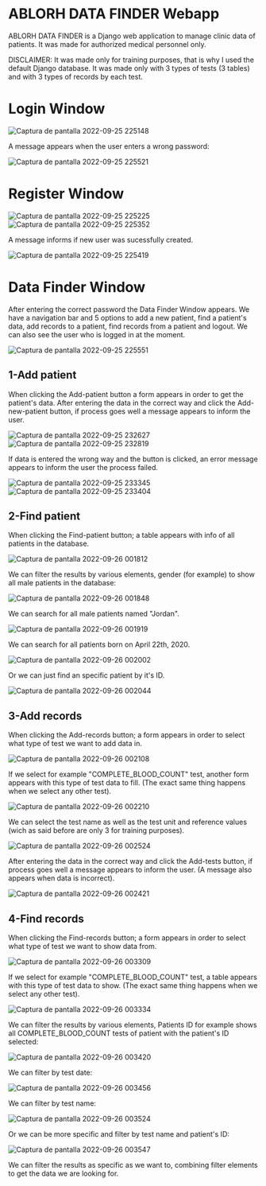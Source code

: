 # ABLORH DATA FINDER Webapp
ABLORH DATA FINDER is a Django web application to manage clinic data of patients. It was made for authorized medical personnel only.

DISCLAIMER:
It was made only for training purposes, that is why I used the default Django database. It was made only with 3 types of tests (3 tables) and with 3 types of records by each test.

# Login Window

![Captura de pantalla 2022-09-25 225148](https://user-images.githubusercontent.com/108229433/192169816-7e112365-1bb6-43ba-96bb-8fab0b2a2fa3.jpg)

A message appears when the user enters a wrong password:

![Captura de pantalla 2022-09-25 225521](https://user-images.githubusercontent.com/108229433/192169820-dfac8eb8-b6f1-4575-818e-5a37aa356a5f.jpg)

# Register Window

![Captura de pantalla 2022-09-25 225225](https://user-images.githubusercontent.com/108229433/192169817-806d963a-04e0-4b2c-8e60-72622eefe632.jpg)
![Captura de pantalla 2022-09-25 225352](https://user-images.githubusercontent.com/108229433/192169818-aaf0dd6d-8ee0-46e5-9bc3-82b369bfca53.jpg)

A message informs if new user was sucessfully created.

![Captura de pantalla 2022-09-25 225419](https://user-images.githubusercontent.com/108229433/192169819-69931caa-10ca-4e90-bd60-cc370410f339.jpg)

# Data Finder Window
After entering the correct password the Data Finder Window appears. We have a navigation bar and 5 options to add a new patient, find a patient's data, add records to a patient, find records from a patient and logout. We can also see the user who is logged in at the moment.

![Captura de pantalla 2022-09-25 225551](https://user-images.githubusercontent.com/108229433/192169821-ef64e6e8-a2e7-4041-aa78-6516b7f0deab.jpg)

## 1-Add patient
When clicking the Add-patient button a form appears in order to get the patient's data.
After entering the data in the correct way and click the Add-new-patient button, if process goes well a message appears to inform the user.

![Captura de pantalla 2022-09-25 232627](https://user-images.githubusercontent.com/108229433/192169822-d5b264d8-1816-4618-9a9f-4203691de14c.jpg)
![Captura de pantalla 2022-09-25 232819](https://user-images.githubusercontent.com/108229433/192169823-c21627b5-e8c5-4eba-af57-056e65a7ac3a.jpg)

If data is entered the wrong way and the button is clicked, an error message appears to inform the user the process failed.

![Captura de pantalla 2022-09-25 233345](https://user-images.githubusercontent.com/108229433/192169824-acd5792b-c70b-4fe7-9dd2-14a514a1f6a9.jpg)
![Captura de pantalla 2022-09-25 233404](https://user-images.githubusercontent.com/108229433/192169825-c775efd6-bfb5-4a70-89a7-c6d52a5bc19d.jpg)

## 2-Find patient
When clicking the Find-patient button; a table appears with info of all patients in the database.

![Captura de pantalla 2022-09-26 001812](https://user-images.githubusercontent.com/108229433/192169826-55e4f214-5467-4c50-a0fb-936821f41116.jpg)

We can filter the results by various elements, gender (for example) to show all male patients in the database:

![Captura de pantalla 2022-09-26 001848](https://user-images.githubusercontent.com/108229433/192169827-c38c021b-b1b5-4fb6-b5fc-5fd411e73b5f.jpg)

We can search for all male patients named "Jordan".

![Captura de pantalla 2022-09-26 001919](https://user-images.githubusercontent.com/108229433/192169829-ac99e77f-66f7-4784-8b84-8eba935312f2.jpg)

We can search for all patients born on April 22th, 2020.

![Captura de pantalla 2022-09-26 002002](https://user-images.githubusercontent.com/108229433/192169830-ca92ef77-8064-4d04-b03d-1ed1c1d389a4.jpg)

Or we can just find an specific patient by it's ID.

![Captura de pantalla 2022-09-26 002044](https://user-images.githubusercontent.com/108229433/192169831-30aeacee-9942-4460-9753-5228d8a59891.jpg)

## 3-Add records
When clicking the Add-records button; a form appears in order to select what type of test we want to add data in.

![Captura de pantalla 2022-09-26 002108](https://user-images.githubusercontent.com/108229433/192169833-c386d568-7129-4dd0-95dc-9595379e2432.jpg)

If we select for example "COMPLETE_BLOOD_COUNT" test, another form appears with this type of test data to fill. (The exact same thing happens when we select any other test). 

![Captura de pantalla 2022-09-26 002210](https://user-images.githubusercontent.com/108229433/192169834-a0d9ec9d-5ed5-4fa7-abcd-b40e69422683.jpg)

We can select the test name as well as the test unit and reference values (wich as said before are only 3 for training purposes).

![Captura de pantalla 2022-09-26 002524](https://user-images.githubusercontent.com/108229433/192169808-b6b2526b-59e1-4a09-a695-f7e4bcb2119b.jpg)

After entering the data in the correct way and click the Add-tests button, if process goes well a message appears to inform the user. (A message also appears when data is incorrect).

![Captura de pantalla 2022-09-26 002421](https://user-images.githubusercontent.com/108229433/192169806-5b33d6ef-8b02-4218-9ebc-0b183db0329e.jpg)

## 4-Find records
When clicking the Find-records button; a form appears in order to select what type of test we want to show data from.

![Captura de pantalla 2022-09-26 003309](https://user-images.githubusercontent.com/108229433/192169810-7a3f5b99-1df2-4f20-9105-03125047a028.jpg)

If we select for example "COMPLETE_BLOOD_COUNT" test, a table appears with this type of test data to show. (The exact same thing happens when we select any other test).

![Captura de pantalla 2022-09-26 003334](https://user-images.githubusercontent.com/108229433/192169811-ee1e4fa2-1a47-4c45-8ca1-7cc64bd72e7e.jpg)

We can filter the results by various elements, Patients ID for example shows all COMPLETE_BLOOD_COUNT tests of patient with the patient's ID selected:

![Captura de pantalla 2022-09-26 003420](https://user-images.githubusercontent.com/108229433/192169812-f46d03b6-a4ac-4190-8a67-725dfe4a9f14.jpg)

We can filter by test date:

![Captura de pantalla 2022-09-26 003456](https://user-images.githubusercontent.com/108229433/192169813-73e9905e-50ea-42e4-a16f-4f85f7ab9d63.jpg)

We can filter by test name:

![Captura de pantalla 2022-09-26 003524](https://user-images.githubusercontent.com/108229433/192169814-c2d144a7-a007-4dfe-bb46-56b60463d8c5.jpg)

Or we can be more specific and filter by test name and patient's ID:

![Captura de pantalla 2022-09-26 003547](https://user-images.githubusercontent.com/108229433/192169815-ea66fcd5-9b60-471b-8d2c-926d788895b3.jpg)

We can filter the results as specific as we want to, combining filter elements to get the data we are looking for.
